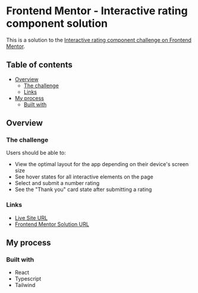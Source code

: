 # Frontend Mentor - Interactive rating component solution

This is a solution to the [Interactive rating component challenge on Frontend Mentor](https://www.frontendmentor.io/challenges/interactive-rating-component-koxpeBUmI).

## Table of contents

-   [Overview](#overview)
    -   [The challenge](#the-challenge)
    -   [Links](#links)
-   [My process](#my-process)
    -   [Built with](#built-with)

## Overview

### The challenge

Users should be able to:

-   View the optimal layout for the app depending on their device's screen size
-   See hover states for all interactive elements on the page
-   Select and submit a number rating
-   See the "Thank you" card state after submitting a rating

### Links

-   [Live Site URL](https://rachaelhrlm.github.io/fm-rating-component/)
-   [Frontend Mentor Solution URL](https://www.frontendmentor.io/solutions/interactive-rating-component-solution-reacttypescripttailwind-ryphnWsGq)

## My process

### Built with

-   React
-   Typescript
-   Tailwind
